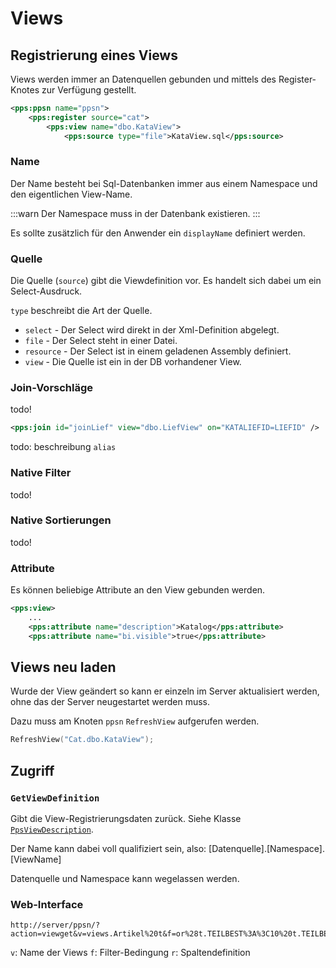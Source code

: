 ﻿# Views 

## Registrierung eines Views

Views werden immer an Datenquellen gebunden und mittels des Register-Knotes
zur Verfügung gestellt.

```Xml
<pps:ppsn name="ppsn">
	<pps:register source="cat">
		<pps:view name="dbo.KataView">
			<pps:source type="file">KataView.sql</pps:source>
```

### Name

Der Name besteht bei Sql-Datenbanken immer aus einem Namespace und den 
eigentlichen View-Name.

:::warn
Der Namespace muss in der Datenbank existieren.
:::

Es sollte zusätzlich für den Anwender ein `displayName` definiert werden.

### Quelle

Die Quelle (`source`) gibt die Viewdefinition vor. Es handelt sich dabei um ein
Select-Ausdruck.

`type` beschreibt die Art der Quelle.
- `select` - Der Select wird direkt in der Xml-Definition abgelegt.
- `file` - Der Select steht in einer Datei.
- `resource` - Der Select ist in einem geladenen Assembly definiert.
- `view` - Die Quelle ist ein in der DB vorhandener View.

### Join-Vorschläge

todo!

```Xml
<pps:join id="joinLief" view="dbo.LiefView" on="KATALIEFID=LIEFID" />
```

todo: beschreibung `alias`

### Native Filter

todo!

### Native Sortierungen

todo!

### Attribute

Es können beliebige Attribute an den View gebunden werden.

```Xml
<pps:view>
	...
	<pps:attribute name="description">Katalog</pps:attribute>
	<pps:attribute name="bi.visible">true</pps:attribute>
```

## Views neu laden

Wurde der View geändert so kann er einzeln im Server aktualisiert werden, ohne
das der Server neugestartet werden muss.

Dazu muss am Knoten `ppsn` `RefreshView` aufgerufen werden.

```Lua
RefreshView("Cat.dbo.KataView");
```

## Zugriff

### `GetViewDefinition`

Gibt die View-Registrierungsdaten zurück. Siehe Klasse [`PpsViewDescription`](@type:TecWare.PPSn.Server.PpsViewDescription).

Der Name kann dabei voll qualifiziert sein, also: [Datenquelle].[Namespace].[ViewName]

Datenquelle und Namespace kann wegelassen werden.

### Web-Interface

```
http://server/ppsn/?action=viewget&v=views.Artikel%20t&f=or%28t.TEILBEST%3A%3C10%20t.TEILBEST%3A%3E100%29&r=t.TEILTNR:Artikel_Nr,t.TEILNAME1:Artikelbezeichnung,t.TEILBEST:Bestand&o=%2Bt.TEILTNR
```

`v`: Name der Views
`f`: Filter-Bedingung
`r`: Spaltendefinition
